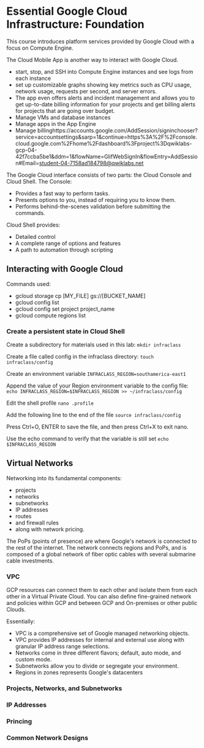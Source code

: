 # Essential Google Cloud Infrastructure: Foundation
This course introduces platform services provided by Google Cloud with a focus on Compute Engine.

The Cloud Mobile App is another way to interact with Google Cloud.
- start, stop, and SSH into Compute Engine instances and see logs from each instance
- set up customizable graphs showing key metrics such as CPU usage, network usage, requests per second, and server errors.
- The app even offers alerts and incident management and allows you to get up-to-date billing information for your projects and get billing alerts for projects that are going over budget.
- Manage VMs and database instances
- Manage apps in the App Engine
- Manage billinghttps://accounts.google.com/AddSession/signinchooser?service=accountsettings&sarp=1&continue=https%3A%2F%2Fconsole.cloud.google.com%2Fhome%2Fdashboard%3Fproject%3Dqwiklabs-gcp-04-42f7ccba5be1&ddm=1&flowName=GlifWebSignIn&flowEntry=AddSession#Email=student-04-7158ad184798@qwiklabs.net


The Google Cloud interface consists of two parts: the Cloud Console and Cloud Shell.
The Console:
- Provides a fast way to perform tasks.
- Presents options to you, instead of requiring you to know them.
- Performs behind-the-scenes validation before submitting the commands.

Cloud Shell provides:
- Detailed control
- A complete range of options and features
- A path to automation through scripting

## Interacting with Google Cloud
Commands used:
- gcloud storage cp [MY_FILE] gs://[BUCKET_NAME]
- gcloud config list
- gcloud config set project project_name
- gcloud compute regions list

### Create a persistent state in Cloud Shell
Create a subdirectory for materials used in this lab:
```mkdir infraclass```

Create a file called config in the infraclass directory:
```touch infraclass/config```

Create an environment variable
```INFRACLASS_REGION=southamerica-east1```

Append the value of your Region environment variable to the config file:
```echo INFRACLASS_REGION=$INFRACLASS_REGION >> ~/infraclass/config```

Edit the shell profile
```nano .profile```

Add the following line to the end of the file
```source infraclass/config```

Press Ctrl+O, ENTER to save the file, and then press Ctrl+X to exit nano.

Use the echo command to verify that the variable is still set
```echo $INFRACLASS_REGION```

## Virtual Networks
Networking into its fundamental components:
- projects
- networks
- subnetworks
- IP addresses
- routes
- and firewall rules
- along with network pricing.


The PoPs (points of presence) are where Google's network is connected to the rest of the internet. The network connects regions and PoPs, and is composed of a global network of fiber optic cables with several submarine cable investments.

### VPC
GCP resources can connect them to each other and isolate them from each other in a Virtual Private Cloud. You can also define fine-grained network and policies within GCP and between GCP and On-premises or other public Clouds.


Essentially:
- VPC is a comprehensive set of Google managed networking objects. 
- VPC provides IP addresses for internal and external use along with granular IP address range selections.
- Networks come in three different flavors; default, auto mode, and custom mode. 
- Subnetworks allow you to divide or segregate your environment.
- Regions in zones represents Google's datacenters
### Projects, Networks, and Subnetworks
### IP Addresses
### Princing
### Common Network Designs